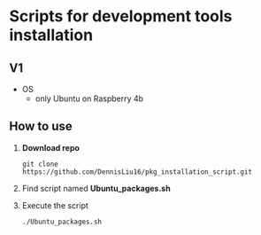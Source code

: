 # Scripts for development tools installation 

## V1
- OS
    - only Ubuntu on Raspberry 4b

## How to use
1. **Download repo**

    ```
    git clone https://github.com/DennisLiu16/pkg_installation_script.git
    ```

2. Find script named **Ubuntu_packages.sh**

3. Execute the script

    ```
    ./Ubuntu_packages.sh
    ```